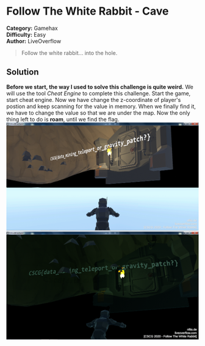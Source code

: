 # Follow The White Rabbit - Cave
**Category:** Gamehax  
**Difficulty:** Easy  
**Author:** LiveOverflow 
>Follow the white rabbit... into the hole.

## Solution
**Before we start, the way I used to solve this challenge is quite weird.**
We will use the tool _Cheat Engine_ to complete this challenge. Start the game, start cheat engine. Now we have change the z-coordinate of player's postion and keep scanning for the value in memory. When we finally find it, we have to change the value so that we are under the map. Now the only thing left to do is **roam**, until we find the flag.
![](https://github.com/aPanther/Writeups/blob/master/CSCG/attachments/rabbit1.png)
![](https://github.com/aPanther/Writeups/blob/master/CSCG/attachments/rabbit2.png)
